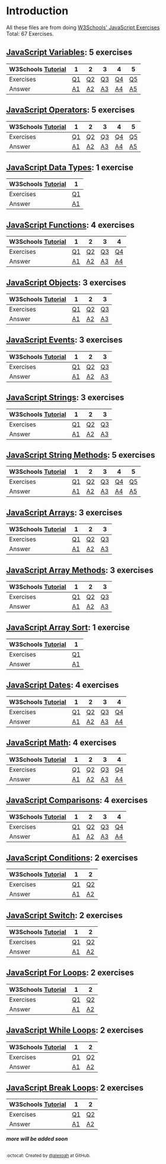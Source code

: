 # Introduction
All these files are from doing [W3Schools' JavaScript Exercises](https://www.w3schools.com/js/exercise_js.asp)  
Total: 67 Exercises.

## [JavaScript Variables](./JS-Variables): 5 exercises
| W3Schools [Tutorial](https://www.w3schools.com/js/js_variables.asp) | 1 | 2 | 3 | 4 | 5 |
| :--- | --- | --- | --- | --- | --- |
| Exercises | [Q1](https://www.w3schools.com/js/exercise_js.asp?filename=exercise_js_variables1) | [Q2](https://www.w3schools.com/js/exercise_js.asp?filename=exercise_js_variables2) | [Q3](https://www.w3schools.com/js/exercise_js.asp?filename=exercise_js_variables3) | [Q4](https://www.w3schools.com/js/exercise_js.asp?filename=exercise_js_variables4) | [Q5](https://www.w3schools.com/js/exercise_js.asp?filename=exercise_js_variables5) |
| Answer | [A1](./JS-Variables/jsVariablesE1.js) | [A2](./JS-Variables/jsVariablesE2.js) | [A3](./JS-Variables/jsVariablesE3.js) | [A4](./JS-Variables/jsVariablesE4.js) | [A5](./JS-Variables/jsVariablesE5.js) |

## [JavaScript Operators](./JS-Operators): 5 exercises
| W3Schools [Tutorial](https://www.w3schools.com/js/js_operators.asp) | 1 | 2 | 3 | 4 | 5 |
| :--- | --- | --- | --- | --- | --- |
| Exercises | [Q1](https://www.w3schools.com/js/exercise_js.asp?filename=exercise_js_operators1) | [Q2](https://www.w3schools.com/js/exercise_js.asp?filename=exercise_js_operators2) | [Q3](https://www.w3schools.com/js/exercise_js.asp?filename=exercise_js_operators3) | [Q4](https://www.w3schools.com/js/exercise_js.asp?filename=exercise_js_operators4) | [Q5](https://www.w3schools.com/js/exercise_js.asp?filename=exercise_js_operators5) |
| Answer | [A1](./JS-Operators/jsOperatorsE1.js) | [A2](./JS-Operators/jsOperatorsE2.js) | [A3](./JS-Operators/jsOperatorsE3.js) | [A4](./JS-Operators/jsOperatorsE4.js) | [A5](./JS-Operators/jsOperatorsE5.js) |

## [JavaScript Data Types](./JS-DataTypes): 1 exercise
| W3Schools [Tutorial](https://www.w3schools.com/js/js_datatypes.asp) | 1 |
| :--- | --- |
| Exercises | [Q1](https://www.w3schools.com/js/exercise_js.asp?filename=exercise_js_datatypes1) |
| Answer | [A1](./JS-DataTypes/jsDataTypesE1.js) |

## [JavaScript Functions](./JS-Functions): 4 exercises
| W3Schools [Tutorial](https://www.w3schools.com/js/js_functions.asp) | 1 | 2 | 3 | 4 |
| :--- | --- | --- | --- | --- |
| Exercises | [Q1](https://www.w3schools.com/js/exercise_js.asp?filename=exercise_js_functions1) | [Q2](https://www.w3schools.com/js/exercise_js.asp?filename=exercise_js_functions2) | [Q3](https://www.w3schools.com/js/exercise_js.asp?filename=exercise_js_functions3) | [Q4](https://www.w3schools.com/js/exercise_js.asp?filename=exercise_js_functions4) |
| Answer | [A1](./JS-Functions/jsFunctionsE1.js) | [A2](./JS-Functions/jsFunctionsE2.js) | [A3](./JS-Functions/jsFunctionsE3.js) | [A4](./JS-Functions/jsFunctionsE4.js) |

## [JavaScript Objects](./JS-Objects): 3 exercises
| W3Schools [Tutorial](https://www.w3schools.com/js/js_objects.asp) | 1 | 2 | 3 |
| :--- | --- | --- | --- |
| Exercises | [Q1](https://www.w3schools.com/js/exercise_js.asp?filename=exercise_js_objects1) | [Q2](https://www.w3schools.com/js/exercise_js.asp?filename=exercise_js_objects2) | [Q3](https://www.w3schools.com/js/exercise_js.asp?filename=exercise_js_objects3) |
| Answer | [A1](./JS-Objects/jsObjectsE1.js) | [A2](./JS-Objects/jsObjectsE2.js) | [A3](./JS-Objects/jsObjectsE3.js) |

## [JavaScript Events](./JS-Events): 3 exercises
| W3Schools [Tutorial](https://www.w3schools.com/js/js_events.asp) | 1 | 2 | 3 |
| :--- | --- | --- | --- |
| Exercises | [Q1](https://www.w3schools.com/js/exercise_js.asp?filename=exercise_js_events1) | [Q2](https://www.w3schools.com/js/exercise_js.asp?filename=exercise_js_events2) | [Q3](https://www.w3schools.com/js/exercise_js.asp?filename=exercise_js_events3) |
| Answer | [A1](./JS-Events/jsEventsE1.js) | [A2](./JS-Events/jsEventsE2.js) | [A3](./JS-Events/jsEventsE3.js) |

## [JavaScript Strings](./JS-Strings): 3 exercises
| W3Schools [Tutorial](https://www.w3schools.com/js/js_strings.asp) | 1 | 2 | 3 |
| :--- | --- | --- | --- |
| Exercises | [Q1](https://www.w3schools.com/js/exercise_js.asp?filename=exercise_js_strings1) | [Q2](https://www.w3schools.com/js/exercise_js.asp?filename=exercise_js_strings2) | [Q3](https://www.w3schools.com/js/exercise_js.asp?filename=exercise_js_strings3) |
| Answer | [A1](./JS-Strings/jsStringsE1.js) | [A2](./JS-Strings/jsStringsE2.js) | [A3](./JS-Strings/jsStringsE3.js) |

## [JavaScript String Methods](./JS-StringMethods): 5 exercises
| W3Schools [Tutorial](https://www.w3schools.com/js/js_string_methods.asp) | 1 | 2 | 3 | 4 | 5 |
| :--- | --- | --- | --- | --- | --- |
| Exercises | [Q1](https://www.w3schools.com/js/exercise_js.asp?filename=exercise_js_string_methods1) | [Q2](https://www.w3schools.com/js/exercise_js.asp?filename=exercise_js_string_methods2) | [Q3](https://www.w3schools.com/js/exercise_js.asp?filename=exercise_js_string_methods3) | [Q4](https://www.w3schools.com/js/exercise_js.asp?filename=exercise_js_string_methods4) | [Q5](https://www.w3schools.com/js/exercise_js.asp?filename=exercise_js_string_methods5) |
| Answer | [A1](./JS-StringMethods/jsStringMethodsE1.js) | [A2](./JS-StringMethods/jsStringMethodsE2.js) | [A3](./JS-StringMethods/jsStringMethodsE3.js) | [A4](./JS-StringMethods/jsStringMethodsE4.js) | [A5](./JS-StringMethods/jsStringMethodsE5.js) |

## [JavaScript Arrays](./JS-Arrays): 3 exercises
| W3Schools [Tutorial](https://www.w3schools.com/js/js_arrays.asp) | 1 | 2 | 3 |
| :--- | --- | --- | --- |
| Exercises | [Q1](https://www.w3schools.com/js/exercise_js.asp?filename=exercise_js_arrays1) | [Q2](https://www.w3schools.com/js/exercise_js.asp?filename=exercise_js_arrays2) | [Q3](https://www.w3schools.com/js/exercise_js.asp?filename=exercise_js_arrays3) |
| Answer | [A1](./JS-Arrays/jsArraysE1.js) | [A2](./JS-Arrays/jsArraysE2.js) | [A3](./JS-Arrays/jsArraysE3.js) |

## [JavaScript Array Methods](./JS-ArrayMethods): 3 exercises
| W3Schools [Tutorial](https://www.w3schools.com/js/js_array_methods.asp) | 1 | 2 | 3 |
| :--- | --- | --- | --- |
| Exercises | [Q1](https://www.w3schools.com/js/exercise_js.asp?filename=exercise_js_array_methods1) | [Q2](https://www.w3schools.com/js/exercise_js.asp?filename=exercise_js_array_methods2) | [Q3](https://www.w3schools.com/js/exercise_js.asp?filename=exercise_js_array_methods3) |
| Answer | [A1](./JS-ArrayMethods/jsArrayMethodsE1.js) | [A2](./JS-ArrayMethods/jsArrayMethodsE2.js) | [A3](./JS-ArrayMethods/jsArrayMethodsE3.js) |

## [JavaScript Array Sort](./JS-ArraySort): 1 exercise
| W3Schools [Tutorial](https://www.w3schools.com/js/js_array_sort.asp) | 1 |
| :--- | --- |
| Exercises | [Q1](https://www.w3schools.com/js/exercise_js.asp?filename=exercise_js_array_sort1) |
| Answer | [A1](./JS-ArraySort/jsArraySortE1.js) |

## [JavaScript Dates](./JS-Dates): 4 exercises
| W3Schools [Tutorial](https://www.w3schools.com/js/js_dates.asp) | 1 | 2 | 3 | 4 |
| :--- | --- | --- | --- | --- |
| Exercises | [Q1](https://www.w3schools.com/js/exercise_js.asp?filename=exercise_js_dates1) | [Q2](https://www.w3schools.com/js/exercise_js.asp?filename=exercise_js_dates2) | [Q3](https://www.w3schools.com/js/exercise_js.asp?filename=exercise_js_dates3) | [Q4](https://www.w3schools.com/js/exercise_js.asp?filename=exercise_js_dates4) |
| Answer | [A1](./JS-Dates/jsDatesE1.js) | [A2](./JS-Dates/jsDatesE2.js) | [A3](./JS-Dates/jsDatesE3.js) | [A4](./JS-Dates/jsDatesE4.js) |

## [JavaScript Math](./JS-Math): 4 exercises
| W3Schools [Tutorial](https://www.w3schools.com/js/js_math.asp) | 1 | 2 | 3 | 4 |
| :--- | --- | --- | --- | --- |
| Exercises | [Q1](https://www.w3schools.com/js/exercise_js.asp?filename=exercise_js_math1) | [Q2](https://www.w3schools.com/js/exercise_js.asp?filename=exercise_js_math2) | [Q3](https://www.w3schools.com/js/exercise_js.asp?filename=exercise_js_math3) | [Q4](https://www.w3schools.com/js/exercise_js.asp?filename=exercise_js_math4) |
| Answer | [A1](./JS-Math/jsMathE1.js) | [A2](./JS-Math/jsMathE2.js) | [A3](./JS-Math/jsMathE3.js) | [A4](./JS-Math/jsMathE4.js) |

## [JavaScript Comparisons](./JS-Comparisons): 4 exercises
| W3Schools [Tutorial](https://www.w3schools.com/js/js_comparisons.asp) | 1 | 2 | 3 | 4 |
| :--- | --- | --- | --- | --- |
| Exercises | [Q1](https://www.w3schools.com/js/exercise_js.asp?filename=exercise_js_comparisons1) | [Q2](https://www.w3schools.com/js/exercise_js.asp?filename=exercise_js_comparisons2) | [Q3](https://www.w3schools.com/js/exercise_js.asp?filename=exercise_js_comparisons3) | [Q4](https://www.w3schools.com/js/exercise_js.asp?filename=exercise_js_comparisons4) |
| Answer | [A1](./JS-Comparisons/jsComparisonsE1.js) | [A2](./JS-Comparisons/jsComparisonsE2.js) | [A3](./JS-Comparisons/jsComparisonsE3.js) | [A4](./JS-Comparisons/jsComparisonsE4.js) |

## [JavaScript Conditions](./JS-Conditions): 2 exercises
| W3Schools [Tutorial](https://www.w3schools.com/js/js_if_else.asp) | 1 | 2 |
| :--- | --- | --- |
| Exercises | [Q1](https://www.w3schools.com/js/exercise_js.asp?filename=exercise_js_conditions1) | [Q2](https://www.w3schools.com/js/exercise_js.asp?filename=exercise_js_conditions2) |
| Answer | [A1](./JS-Conditions/jsConditionsE1.js) | [A2](./JS-Conditions/jsConditionsE2.js) |

## [JavaScript Switch](./JS-Switch): 2 exercises
| W3Schools [Tutorial](https://www.w3schools.com/js/js_switch.asp) | 1 | 2 |
| :--- | --- | --- |
| Exercises | [Q1](https://www.w3schools.com/js/exercise_js.asp?filename=exercise_js_switch1) | [Q2](https://www.w3schools.com/js/exercise_js.asp?filename=exercise_js_switch2) |
| Answer | [A1](./JS-Switch/jsSwitchE1.js) | [A2](./JS-Switch/jsSwitchE2.js) |

## [JavaScript For Loops](./JS-ForLoops): 2 exercises
| W3Schools [Tutorial](https://www.w3schools.com/js/js_loop_for.asp) | 1 | 2 |
| :--- | --- | --- |
| Exercises | [Q1](https://www.w3schools.com/js/exercise_js.asp?filename=exercise_js_loops1) | [Q2](https://www.w3schools.com/js/exercise_js.asp?filename=exercise_js_loops2) |
| Answer | [A1](./JS-ForLoops/jsForLoopsE1.js) | [A2](./JS-ForLoops/jsForLoopsE2.js) |

## [JavaScript While Loops](./JS-WhileLoops): 2 exercises
| W3Schools [Tutorial](https://www.w3schools.com/js/js_loop_while.asp) | 1 | 2 |
| :--- | --- | --- |
| Exercises | [Q1](https://www.w3schools.com/js/exercise_js.asp?filename=exercise_js_loop_while1) | [Q2](https://www.w3schools.com/js/exercise_js.asp?filename=exercise_js_loop_while2) |
| Answer | [A1](./JS-WhileLoops/jsWhileLoopsE1.js) | [A2](./JS-WhileLoops/jsWhileLoopsE2.js) |

## [JavaScript Break Loops](./JS-BreakLoops): 2 exercises
| W3Schools [Tutorial](https://www.w3schools.com/js/js_break.asp) | 1 | 2 |
| :--- | --- | --- |
| Exercises | [Q1](https://www.w3schools.com/js/exercise_js.asp?filename=exercise_js_break1) | [Q2](https://www.w3schools.com/js/exercise_js.asp?filename=exercise_js_break2) |
| Answer | [A1](./JS-BreakLoops/jsBreakLoopsE1.js) | [A2](./JS-BreakLoops/jsBreakLoopsE2.js) |

  
***more will be added soon***

##
<sup>:octocat: Created by [@alexoah](http://github.com/alexoah) at GitHub.</sup>